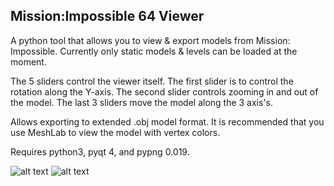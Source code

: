 ## Mission:Impossible 64 Viewer

A python tool that allows you to view & export models from Mission: Impossible. Currently only static models & levels can be loaded at the moment.

The 5 sliders control the viewer itself. The first slider is to control the rotation along the Y-axis. The second slider controls zooming in and out of the model. The last 3 sliders move the model along the 3 axis's.

Allows exporting to extended .obj model format. It is recommended that you use MeshLab to view the model with vertex colors.

Requires python3, pyqt 4, and pypng 0.019.

![alt text](https://i.imgur.com/J4TpinM.png)
![alt text](https://i.imgur.com/YHNGGr6.png)
